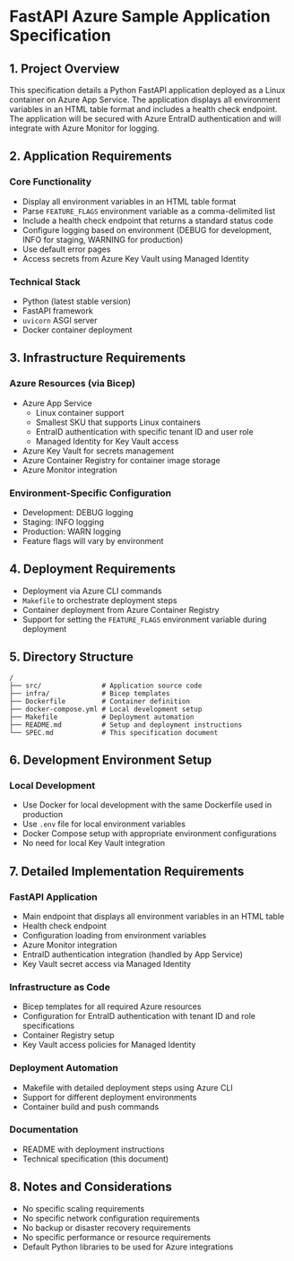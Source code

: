 # FastAPI Azure Sample Application Specification

## 1. Project Overview

This specification details a Python FastAPI application deployed as a Linux container on Azure App Service. The application displays all environment variables in an HTML table format and includes a health check endpoint. The application will be secured with Azure EntraID authentication and will integrate with Azure Monitor for logging.

## 2. Application Requirements

### Core Functionality

- Display all environment variables in an HTML table format
- Parse `FEATURE_FLAGS` environment variable as a comma-delimited list
- Include a health check endpoint that returns a standard status code
- Configure logging based on environment (DEBUG for development, INFO for staging, WARNING for production)
- Use default error pages
- Access secrets from Azure Key Vault using Managed Identity

### Technical Stack

- Python (latest stable version)
- FastAPI framework
- `uvicorn` ASGI server
- Docker container deployment

## 3. Infrastructure Requirements

### Azure Resources (via Bicep)

- Azure App Service
  - Linux container support
  - Smallest SKU that supports Linux containers
  - EntraID authentication with specific tenant ID and user role
  - Managed Identity for Key Vault access
- Azure Key Vault for secrets management
- Azure Container Registry for container image storage
- Azure Monitor integration

### Environment-Specific Configuration

- Development: DEBUG logging
- Staging: INFO logging
- Production: WARN logging
- Feature flags will vary by environment

## 4. Deployment Requirements

- Deployment via Azure CLI commands
- `Makefile` to orchestrate deployment steps
- Container deployment from Azure Container Registry
- Support for setting the `FEATURE_FLAGS` environment variable during deployment

## 5. Directory Structure

```plaintext
/
├── src/               # Application source code
├── infra/             # Bicep templates
├── Dockerfile         # Container definition
├── docker-compose.yml # Local development setup
├── Makefile           # Deployment automation
├── README.md          # Setup and deployment instructions
└── SPEC.md            # This specification document
```

## 6. Development Environment Setup

### Local Development

- Use Docker for local development with the same Dockerfile used in production
- Use `.env` file for local environment variables
- Docker Compose setup with appropriate environment configurations
- No need for local Key Vault integration

## 7. Detailed Implementation Requirements

### FastAPI Application

- Main endpoint that displays all environment variables in an HTML table
- Health check endpoint
- Configuration loading from environment variables
- Azure Monitor integration
- EntraID authentication integration (handled by App Service)
- Key Vault secret access via Managed Identity

### Infrastructure as Code

- Bicep templates for all required Azure resources
- Configuration for EntraID authentication with tenant ID and role specifications
- Container Registry setup
- Key Vault access policies for Managed Identity

### Deployment Automation

- Makefile with detailed deployment steps using Azure CLI
- Support for different deployment environments
- Container build and push commands

### Documentation

- README with deployment instructions
- Technical specification (this document)

## 8. Notes and Considerations

- No specific scaling requirements
- No specific network configuration requirements
- No backup or disaster recovery requirements
- No specific performance or resource requirements
- Default Python libraries to be used for Azure integrations